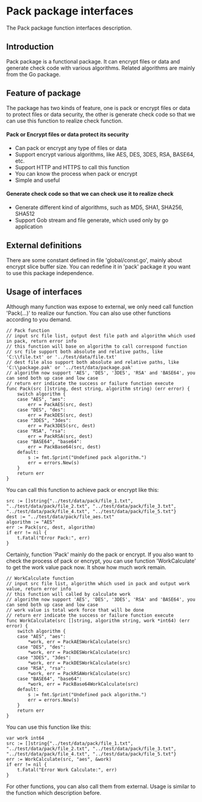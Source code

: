 # Pack package interfaces
The Pack package function interfaces description.

## Introduction
Pack package is a functional package. It can encrypt files or data and generate check code with various algorithms. Related algorithms are mainly from the Go package.

## Feature of package
The package has two kinds of feature, one is pack or encrypt files or data to protect files or data security, the other is generate check code so that we can use this function to realize check function.

#### Pack or Encrypt files or data protect its security
  * Can pack or encrypt any type of files or data
  * Support encrypt various algorithms, like AES, DES, 3DES, RSA, BASE64, etc.
  * Support HTTP and HTTPS to call this function
  * You can know the process when pack or encrypt
  * Simple and useful
  
#### Generate check code so that we can check use it to realize check
  * Generate different kind of algorithms, such as MD5, SHA1, SHA256, SHA512
  * Support Gob stream and file generate, which used only by go application
  
## External definitions
There are some constant defined in file 'global/const.go', mainly about encrypt slice buffer size. You can redefine it in 'pack' package it you want to use this package independence.

## Usage of interfaces
Although many function was expose to external, we only need call function 'Pack(...)' to realize our function. You can also use other functions according to you demand.
```batch
// Pack function
// input src file list, output dest file path and algorithm which used in pack, return error info
// this function will base on algorithm to call correspond function
// src file support both absolute and relative paths, like 'C:\\file.txt' or '../test/data/file.txt'
// dest file also support both absolute and relative paths, like 'C:\\package.pak' or '../test/data/package.pak'
// algorithm now support 'AES', 'DES', '3DES', 'RSA' and 'BASE64', you can send both up case and low case
// return err indicate the success or failure function execute
func Pack(src []string, dest string, algorithm string) (err error) {
	switch algorithm {
	case "AES", "aes":
		err = PackAES(src, dest)
	case "DES", "des":
		err = PackDES(src, dest)
	case "3DES", "3des":
		err = Pack3DES(src, dest)
	case "RSA", "rsa":
		err = PackRSA(src, dest)
	case "BASE64", "base64":
		err = PackBase64(src, dest)
	default:
		s := fmt.Sprint("Undefined pack algorithm.")
		err = errors.New(s)
	}
	return err
}
```
You can call this function to achieve pack or encrypt like this:
```batch
src := []string{"../test/data/pack/file_1.txt", "../test/data/pack/file_2.txt", "../test/data/pack/file_3.txt", "../test/data/pack/file_4.txt", "../test/data/pack/file_5.txt"}
dest := "../test/data/pack/file_aes.txt"
algorithm := "AES"
err := Pack(src, dest, algorithm)
if err != nil {
    t.Fatal("Error Pack:", err)
}
```

Certainly, function 'Pack' mainly do the pack or encrypt. If you also want to check the process of pack or encrypt, you can use function 'WorkCalculate' to get the work value pack now. It show how much work remain.
```batch
// WorkCalculate function
// input src file list, algorithm which used in pack and output work value, return error info
// this function will called by calculate work
// algorithm now support 'AES', 'DES', '3DES', 'RSA' and 'BASE64', you can send both up case and low case
// work value is total work force that will be done
// return err indicate the success or failure function execute
func WorkCalculate(src []string, algorithm string, work *int64) (err error) {
	switch algorithm {
	case "AES", "aes":
		*work, err = PackAESWorkCalculate(src)
	case "DES", "des":
		*work, err = PackDESWorkCalculate(src)
	case "3DES", "3des":
		*work, err = PackDESWorkCalculate(src)
	case "RSA", "rsa":
		*work, err = PackRSAWorkCalculate(src)
	case "BASE64", "base64":
		*work, err = PackBase64WorkCalculate(src)
	default:
		s := fmt.Sprint("Undefined pack algorithm.")
		err = errors.New(s)
	}
	return err
}
```

You can use this function like this:
```batch
var work int64
src := []string{"../test/data/pack/file_1.txt", "../test/data/pack/file_2.txt", "../test/data/pack/file_3.txt", "../test/data/pack/file_4.txt", "../test/data/pack/file_5.txt"}
err := WorkCalculate(src, "aes", &work)
if err != nil {
    t.Fatal("Error Work Calculate:", err)
}
```

For other functions, you can also call them from external. Usage is similar to the function which description before.